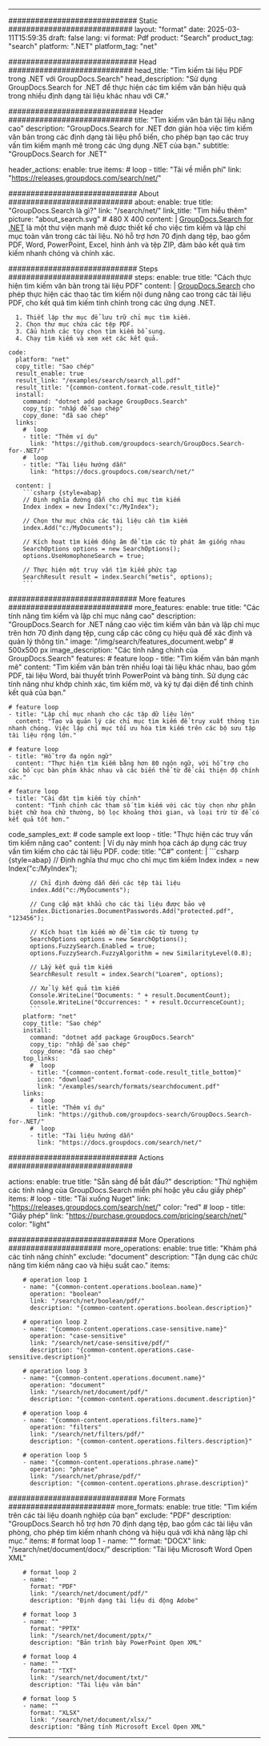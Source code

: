 
---
############################# Static ############################
layout: "format"
date:  2025-03-11T15:59:35
draft: false
lang: vi
format: Pdf
product: "Search"
product_tag: "search"
platform: ".NET"
platform_tag: "net"

############################# Head ############################
head_title: "Tìm kiếm tài liệu PDF trong .NET với GroupDocs.Search"
head_description: "Sử dụng GroupDocs.Search for .NET để thực hiện các tìm kiếm văn bản hiệu quả trong nhiều định dạng tài liệu khác nhau với C#."

############################# Header ############################
title: "Tìm kiếm văn bản tài liệu nâng cao" 
description: "GroupDocs.Search for .NET đơn giản hóa việc tìm kiếm văn bản trong các định dạng tài liệu phổ biến, cho phép bạn tạo các truy vấn tìm kiếm mạnh mẽ trong các ứng dụng .NET của bạn."
subtitle: "GroupDocs.Search for .NET" 

header_actions:
  enable: true
  items:
    #  loop
    - title: "Tải về miễn phí"
      link: "https://releases.groupdocs.com/search/net/"
      
############################# About ############################
about:
    enable: true
    title: "GroupDocs.Search là gì?"
    link: "/search/net/"
    link_title: "Tìm hiểu thêm"
    picture: "about_search.svg" # 480 X 400
    content: |
       [GroupDocs.Search for .NET](/search/net/) là một thư viện mạnh mẽ được thiết kế cho việc tìm kiếm và lập chỉ mục toàn văn trong các tài liệu. Nó hỗ trợ hơn 70 định dạng tệp, bao gồm PDF, Word, PowerPoint, Excel, hình ảnh và tệp ZIP, đảm bảo kết quả tìm kiếm nhanh chóng và chính xác.

############################# Steps ############################
steps:
    enable: true
    title: "Cách thực hiện tìm kiếm văn bản trong tài liệu PDF"
    content: |
      [GroupDocs.Search](/search/net/) cho phép thực hiện các thao tác tìm kiếm nội dung nâng cao trong các tài liệu PDF, cho kết quả tìm kiếm tinh chỉnh trong các ứng dụng .NET.
      
      1. Thiết lập thư mục để lưu trữ chỉ mục tìm kiếm.
      2. Chọn thư mục chứa các tệp PDF.
      3. Cấu hình các tùy chọn tìm kiếm bổ sung.
      4. Chạy tìm kiếm và xem xét các kết quả.
   
    code:
      platform: "net"
      copy_title: "Sao chép"
      result_enable: true
      result_link: "/examples/search/search_all.pdf"
      result_title: "{common-content.format-code.result_title}"
      install:
        command: "dotnet add package GroupDocs.Search"
        copy_tip: "nhấp để sao chép"
        copy_done: "đã sao chép"
      links:
        #  loop
        - title: "Thêm ví dụ"
          link: "https://github.com/groupdocs-search/GroupDocs.Search-for-.NET/"
        #  loop
        - title: "Tài liệu hướng dẫn"
          link: "https://docs.groupdocs.com/search/net/"
          
      content: |
        ```csharp {style=abap}
        // Định nghĩa đường dẫn cho chỉ mục tìm kiếm
        Index index = new Index("c:/MyIndex");

        // Chọn thư mục chứa các tài liệu cần tìm kiếm
        index.Add("c:/MyDocuments");

        // Kích hoạt tìm kiếm đồng âm để tìm các từ phát âm giống nhau
        SearchOptions options = new SearchOptions();
        options.UseHomophoneSearch = true;

        // Thực hiện một truy vấn tìm kiếm phức tạp
        SearchResult result = index.Search("metis", options);
        ```            

############################# More features ############################
more_features:
  enable: true
  title: "Các tính năng tìm kiếm và lập chỉ mục nâng cao"
  description: "GroupDocs.Search for .NET nâng cao việc tìm kiếm văn bản và lập chỉ mục trên hơn 70 định dạng tệp, cung cấp các công cụ hiệu quả để xác định và quản lý thông tin."
  image: "/img/search/features_document.webp" # 500x500 px
  image_description: "Các tính năng chính của GroupDocs.Search"
  features:
    # feature loop
    - title: "Tìm kiếm văn bản mạnh mẽ"
      content: "Tìm kiếm văn bản trên nhiều loại tài liệu khác nhau, bao gồm PDF, tài liệu Word, bài thuyết trình PowerPoint và bảng tính. Sử dụng các tính năng như khớp chính xác, tìm kiếm mờ, và ký tự đại diện để tinh chỉnh kết quả của bạn."

    # feature loop
    - title: "Lập chỉ mục nhanh cho các tập dữ liệu lớn"
      content: "Tạo và quản lý các chỉ mục tìm kiếm để truy xuất thông tin nhanh chóng. Việc lập chỉ mục tối ưu hóa tìm kiếm trên các bộ sưu tập tài liệu rộng lớn."

    # feature loop
    - title: "Hỗ trợ đa ngôn ngữ"
      content: "Thực hiện tìm kiếm bằng hơn 80 ngôn ngữ, với hỗ trợ cho các bố cục bàn phím khác nhau và các biến thể từ để cải thiện độ chính xác."

    # feature loop
    - title: "Cài đặt tìm kiếm tùy chỉnh"
      content: "Tinh chỉnh các tham số tìm kiếm với các tùy chọn như phân biệt chữ hoa chữ thường, bộ lọc khoảng thời gian, và loại trừ từ để có kết quả tốt hơn."
      
  code_samples_ext:
    # code sample ext loop
    - title: "Thực hiện các truy vấn tìm kiếm nâng cao"
      content: |
        Ví dụ này minh họa cách áp dụng các truy vấn tìm kiếm cho các tài liệu PDF.
      code:
        title: "C#"
        content: |
          ```csharp {style=abap}
          // Định nghĩa thư mục cho chỉ mục tìm kiếm
          Index index = new Index("c:/MyIndex");
              
          // Chỉ định đường dẫn đến các tệp tài liệu
          index.Add("c:/MyDocuments");

          // Cung cấp mật khẩu cho các tài liệu được bảo vệ
          index.Dictionaries.DocumentPasswords.Add("protected.pdf", "123456");

          // Kích hoạt tìm kiếm mờ để tìm các từ tương tự
          SearchOptions options = new SearchOptions();
          options.FuzzySearch.Enabled = true;
          options.FuzzySearch.FuzzyAlgorithm = new SimilarityLevel(0.8);

          // Lấy kết quả tìm kiếm
          SearchResult result = index.Search("Loarem", options);
          
          // Xử lý kết quả tìm kiếm
          Console.WriteLine("Documents: " + result.DocumentCount);
          Console.WriteLine("Occurrences: " + result.OccurrenceCount);
          ```
        platform: "net"
        copy_title: "Sao chép"
        install:
          command: "dotnet add package GroupDocs.Search"
          copy_tip: "nhấp để sao chép"
          copy_done: "đã sao chép"
        top_links:
          #  loop
          - title: "{common-content.format-code.result_title_bottom}"
            icon: "download"
            link: "/examples/search/formats/searchdocument.pdf"
        links:
          #  loop
          - title: "Thêm ví dụ"
            link: "https://github.com/groupdocs-search/GroupDocs.Search-for-.NET/"
          #  loop
          - title: "Tài liệu hướng dẫn"
            link: "https://docs.groupdocs.com/search/net/"
            

            


############################# Actions ############################

actions:
  enable: true
  title: "Sẵn sàng để bắt đầu?"
  description: "Thử nghiệm các tính năng của GroupDocs.Search miễn phí hoặc yêu cầu giấy phép"
  items:
    #  loop
    - title: "Tải xuống Nuget"
      link: "https://releases.groupdocs.com/search/net/"
      color: "red"
        #  loop
    - title: "Giấy phép"
      link: "https://purchase.groupdocs.com/pricing/search/net/"
      color: "light"


############################# More Operations #####################
more_operations:
    enable: true
    title: "Khám phá các tính năng chính"
    exclude: "document"
    description: "Tận dụng các chức năng tìm kiếm nâng cao và hiệu suất cao."
    items: 
          
        # operation loop 1
        - name: "{common-content.operations.boolean.name}"
          operation: "boolean"
          link: "/search/net/boolean/pdf/"
          description: "{common-content.operations.boolean.description}"

        # operation loop 2
        - name: "{common-content.operations.case-sensitive.name}"
          operation: "case-sensitive"
          link: "/search/net/case-sensitive/pdf/"
          description: "{common-content.operations.case-sensitive.description}"

        # operation loop 3
        - name: "{common-content.operations.document.name}"
          operation: "document"
          link: "/search/net/document/pdf/"
          description: "{common-content.operations.document.description}"

        # operation loop 4
        - name: "{common-content.operations.filters.name}"
          operation: "filters"
          link: "/search/net/filters/pdf/"
          description: "{common-content.operations.filters.description}"

        # operation loop 5
        - name: "{common-content.operations.phrase.name}"
          operation: "phrase"
          link: "/search/net/phrase/pdf/"
          description: "{common-content.operations.phrase.description}"
          
        
          
############################# More Formats ########################
more_formats:
    enable: true
    title: "Tìm kiếm trên các tài liệu doanh nghiệp của bạn"
    exclude: "PDF"
    description: "GroupDocs.Search hỗ trợ hơn 70 định dạng tệp, bao gồm các tài liệu văn phòng, cho phép tìm kiếm nhanh chóng và hiệu quả với khả năng lập chỉ mục."
    items: 
        # format loop 1
        - name: ""
          format: "DOCX"
          link: "/search/net/document/docx/"
          description: "Tài liệu Microsoft Word Open XML"
          
        # format loop 2
        - name: ""
          format: "PDF"
          link: "/search/net/document/pdf/"
          description: "Định dạng tài liệu di động Adobe"
          
        # format loop 3
        - name: ""
          format: "PPTX"
          link: "/search/net/document/pptx/"
          description: "Bản trình bày PowerPoint Open XML"

        # format loop 4
        - name: ""
          format: "TXT"
          link: "/search/net/document/txt/"
          description: "Tài liệu văn bản"
          
        # format loop 5
        - name: ""
          format: "XLSX"
          link: "/search/net/document/xlsx/"
          description: "Bảng tính Microsoft Excel Open XML"
  

---